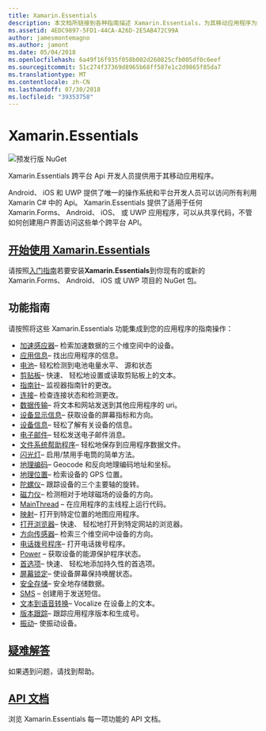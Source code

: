 ```yaml
---
title: Xamarin.Essentials
description: 本文档所链接到各种指南描述 Xamarin.Essentials，为其移动应用程序为开发人员提供了跨平台 Api。
ms.assetid: 4EDC9897-5FD1-44CA-A26D-2E5AB472C99A
author: jamesmontemagno
ms.author: jamont
ms.date: 05/04/2018
ms.openlocfilehash: 6a49f16f935f058b002d260825cfb005df0c6eef
ms.sourcegitcommit: 51c274f37369d8965b68ff587e1c2d9865f85da7
ms.translationtype: MT
ms.contentlocale: zh-CN
ms.lasthandoff: 07/30/2018
ms.locfileid: "39353758"
---
```

# <a name="xamarinessentials"></a>Xamarin.Essentials

![预发行版 NuGet](~/media/shared/pre-release.png)

Xamarin.Essentials 跨平台 Api 开发人员提供用于其移动应用程序。

Android、 iOS 和 UWP 提供了唯一的操作系统和平台开发人员可以访问所有利用 Xamarin C# 中的 Api。 Xamarin.Essentials 提供了适用于任何 Xamarin.Forms、 Android、 iOS、 或 UWP 应用程序，可以从共享代码，不管如何创建用户界面访问这些单个跨平台 API。

## <a name="get-started-with-xamarinessentialsget-startedmdcontextxamarinxamarin-forms"></a>[开始使用 Xamarin.Essentials](get-started.md?context=xamarin/xamarin-forms)

请按照[入门指南](get-started.md)若要安装**Xamarin.Essentials**到你现有的或新的 Xamarin.Forms、 Android、 iOS 或 UWP 项目的 NuGet 包。

## <a name="feature-guides"></a>功能指南

请按照将这些 Xamarin.Essentials 功能集成到您的应用程序的指南操作：

* [加速感应器](accelerometer.md?context=xamarin/xamarin-forms)– 检索加速数据的三个维空间中的设备。
* [应用信息](app-information.md?context=xamarin/xamarin-forms)– 找出应用程序的信息。
* [电池](battery.md?context=xamarin/xamarin-forms)– 轻松检测到电池电量水平、 源和状态
* [剪贴板](clipboard.md?context=xamarin/xamarin-forms)– 快速、 轻松地设置或读取剪贴板上的文本。
* [指南针](compass.md?context=xamarin/xamarin-forms)– 监视器指南针的更改。
* [连接](connectivity.md?context=xamarin/xamarin-forms)– 检查连接状态和检测更改。
* [数据传输](data-transfer.md?context=xamarin/xamarin-forms)– 将文本和网站发送到其他应用程序的 uri。
* [设备显示信息](device-display.md?context=xamarin/xamarin-forms)– 获取设备的屏幕指标和方向。
* [设备信息](device-information.md?context=xamarin/xamarin-forms)– 轻松了解有关设备的信息。
* [电子邮件](email.md?context=xamarin/xamarin-forms)– 轻松发送电子邮件消息。
* [文件系统帮助程序](file-system-helpers.md?context=xamarin/xamarin-forms)– 轻松地保存到应用程序数据文件。
* [闪光灯](flashlight.md?context=xamarin/xamarin-forms)– 启用/禁用手电筒的简单方法。
* [地理编码](geocoding.md?context=xamarin/xamarin-forms)– Geocode 和反向地理编码地址和坐标。
* [地理位置](geolocation.md?context=xamarin/xamarin-forms)– 检索设备的 GPS 位置。
* [陀螺仪](gyroscope.md?context=xamarin/xamarin-forms)– 跟踪设备的三个主要轴的旋转。
* [磁力仪](magnetometer.md?context=xamarin/xamarin-forms)– 检测相对于地球磁场的设备的方向。
* [MainThread](main-thread.md?content=xamarin/xamarin-forms) – 在应用程序的主线程上运行代码。
* [映射](maps.md?content=xamarin/xamarin-forms)– 打开到特定位置的地图应用程序。
* [打开浏览器](open-browser.md?context=xamarin/xamarin-forms)– 快速、 轻松地打开到特定网站的浏览器。
* [方向传感器](orientation-sensor.md?context=xamarin/xamarin-forms)– 检索三个维空间中设备的方向。
* [电话拨号程序](phone-dialer.md?context=xamarin/xamarin-forms)– 打开电话拨号程序。
* [Power](power.md?context=xamarin/xamarin-forms) – 获取设备的能源保护程序状态。
* [首选项](preferences.md?context=xamarin/xamarin-forms)– 快速、 轻松地添加持久性的首选项。
* [屏幕锁定](screen-lock.md?context=xamarin/xamarin-forms)– 使设备屏幕保持唤醒状态。
* [安全存储](secure-storage.md?context=xamarin/xamarin-forms)– 安全地存储数据。
* [SMS](sms.md?context=xamarin/xamarin-forms) – 创建用于发送短信。
* [文本到语音转换](text-to-speech.md?context=xamarin/xamarin-forms)– Vocalize 在设备上的文本。
* [版本跟踪](version-tracking.md?context=xamarin/xamarin-forms)– 跟踪应用程序版本和生成号。
* [振动](vibrate.md?context=xamarin/xamarin-forms)– 使振动设备。

## <a name="troubleshootingtroubleshootingmdcontextxamarinxamarin-forms"></a>[疑难解答](troubleshooting.md?context=xamarin/xamarin-forms)

如果遇到问题，请找到帮助。

## <a name="api-documentationxrefxamarinessentials"></a>[API 文档](xref:Xamarin.Essentials)

浏览 Xamarin.Essentials 每一项功能的 API 文档。
